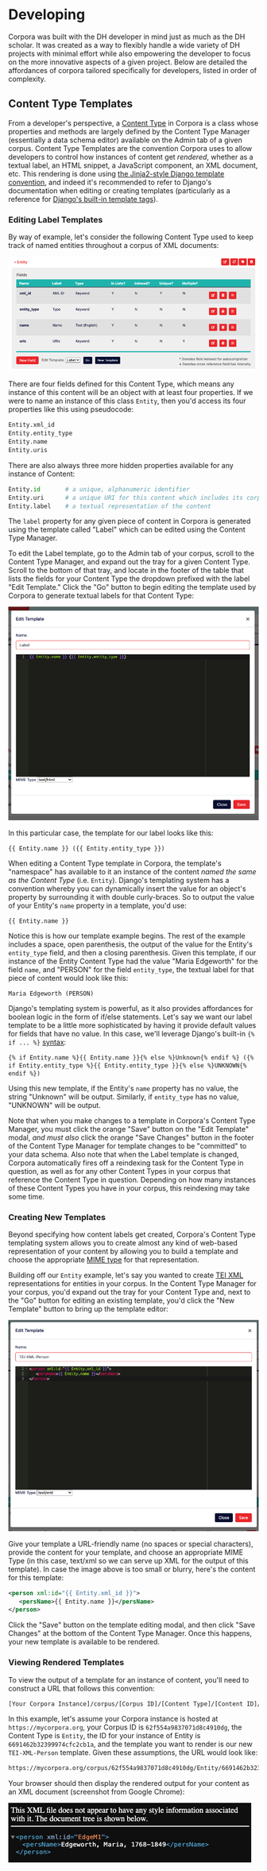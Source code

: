 # Developing

Corpora was built with the DH developer in mind just as much as the DH scholar. It was created as a way to flexibly handle a wide variety of DH projects with minimal effort while also empowering the developer to focus on the more innovative aspects of a given project. Below are detailed the affordances of corpora tailored specifically for developers, listed in order of complexity.



## Content Type Templates

From a developer's perspective, a [Content Type](/#content-type) in Corpora is a class whose properties and methods are largely defined by the Content Type Manager (essentially a data schema editor) available on the Admin tab of a given corpus. Content Type Templates are the convention Corpora uses to allow developers to control how instances of content get *rendered*, whether as a textual label, an HTML snippet, a JavaScript component, an XML document, etc. This rendering is done using [the Jinja2-style Django template convention](https://docs.djangoproject.com/en/5.0/ref/templates/), and indeed it's recommended to refer to Django's documentation when editing or creating templates (particularly as a reference for [Django's built-in template tags](https://docs.djangoproject.com/en/5.0/ref/templates/builtins/#built-in-tag-reference)).

### Editing Label Templates

By way of example, let's consider the following Content Type used to keep track of named entities throughout a corpus of XML documents:

![Entity Content Type](assets/img/content_type_templates_entity_example.png "Entity Content Type")

There are four fields defined for this Content Type, which means any instance of this content will be an object with at least four properties. If we were to name an instance of this class `Entity`, then you'd access its four properties like this using pseudocode:

````python
Entity.xml_id
Entity.entity_type
Entity.name
Entity.uris
````

There are also always three more hidden properties available for any instance of Content:

````python
Entity.id       # a unique, alphanumeric identifier
Entity.uri      # a unique URI for this content which includes its corpus ID
Entity.label    # a textual representation of the content
````

The `label` property for any given piece of content in Corpora is generated using the template called "Label" which can be edited using the Content Type Manager.

To edit the Label template, go to the Admin tab of your corpus, scroll to the Content Type Manager, and expand out the tray for a given Content Type. Scroll to the bottom of that tray, and locate in the footer of the table that lists the fields for your Content Type the dropdown prefixed with the label "Edit Template." Click the "Go" button to begin editing the template used by Corpora to generate textual labels for that Content Type:

![Template Editor](assets/img/content_type_templates_label_example.png "Template Editor")

In this particular case, the template for our label looks like this:

````django
{{ Entity.name }} ({{ Entity.entity_type }})
````

When editing a Content Type template in Corpora, the template's "namespace" has available to it an instance of the content *named the same as the Content Type* (i.e. `Entity`). Django's templating system has a convention whereby you can dynamically insert the value for an object's property by surrounding it with double curly-braces. So to output the value of your Entity's `name` property in a template, you'd use:

````django
{{ Entity.name }}
````

Notice this is how our template example begins. The rest of the example includes a space, open parenthesis, the output of the value for the Entity's `entity_type` field, and then a closing parenthesis. Given this template, if our instance of the Entity Content Type had the value "Maria Edgeworth" for the field `name`, and "PERSON" for the field `entity_type`, the textual label for that piece of content would look like this:

````django
Maria Edgeworth (PERSON)
````

Django's templating system is powerful, as it also provides affordances for boolean logic in the form of if/else statements. Let's say we want our label template to be a little more sophisticated by having it provide default values for fields that have no value. In this case, we'll leverage Django's built-in `{% if ... %}` [syntax](https://docs.djangoproject.com/en/5.0/ref/templates/builtins/#if):

````django
{% if Entity.name %}{{ Entity.name }}{% else %}Unknown{% endif %} ({% if Entity.entity_type %}{{ Entity.entity_type }}{% else %}UNKNOWN{% endif %})
````

Using this new template, if the Entity's `name` property has no value, the string "Unknown" will be output. Similarly, if `entity_type` has no value, "UNKNOWN" will be output.

Note that when you make changes to a template in Corpora's Content Type Manager, you must click the orange "Save" button on the "Edit Template" modal, *and must also* click the orange "Save Changes" button in the footer of the Content Type Manager for template changes to be "committed" to your data schema. Also note that when the Label template is changed, Corpora automatically fires off a reindexing task for the Content Type in question, as well as for any other Content Types in your corpus that reference the Content Type in question. Depending on how many instances of these Content Types you have in your corpus, this reindexing may take some time.

### Creating New Templates

Beyond specifying how content labels get created, Corpora's Content Type templating system allows you to create almost any kind of web-based representation of your content by allowing you to build a template and choose the appropriate [MIME type](https://en.wikipedia.org/wiki/Media_type) for that representation.

Building off our `Entity` example, let's say you wanted to create [TEI XML](https://tei-c.org/) representations for entities in your corpus. In the Content Type Manager for your corpus, you'd expand out the tray for your Content Type and, next to the "Go" button for editing an existing template, you'd click the "New Template" button to bring up the template editor:

![XML Template Example](assets/img/content_type_templates_xml_example.png "XML Template Example")

Give your template a URL-friendly name (no spaces or special characters), provide the content for your template, and choose an appropriate MIME Type (in this case, text/xml so we can serve up XML for the output of this template). In case the image above is too small or blurry, here's the content for this template:

````xml
<person xml:id="{{ Entity.xml_id }}">
   <persName>{{ Entity.name }}</persName>
</person>
````

Click the "Save" button on the template editing modal, and then click "Save Changes" at the bottom of the Content Type Manager. Once this happens, your new template is available to be rendered.

### Viewing Rendered Templates

To view the output of a template for an instance of content, you'll need to construct a URL that follows this convention:

````html
[Your Corpora Instance]/corpus/[Corpus ID]/[Content Type]/[Content ID]/?render_template=[Template Name]
````

In this example, let's assume your Corpora instance is hosted at `https://mycorpora.org`, your Corpus ID is `62f554a9837071d8c4910dg`, the Content Type is `Entity`, the ID for your instance of Entity is `6691462b32399974cfc2cb1a`, and the template you want to render is our new `TEI-XML-Person` template. Given these assumptions, the URL would look like:

````html
https://mycorpora.org/corpus/62f554a9837071d8c4910dg/Entity/6691462b32399974cfc2cb1a/?render_template=TEI-XML-Person
````

Your browser should then display the rendered output for your content as an XML document (screenshot from Google Chrome):

![XML Output](assets/img/content_type_templates_xml_output.png "XML Output")